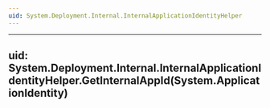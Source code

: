 ```yaml
---
uid: System.Deployment.Internal.InternalApplicationIdentityHelper
---
```


---
uid: System.Deployment.Internal.InternalApplicationIdentityHelper.GetInternalAppId(System.ApplicationIdentity)
---
